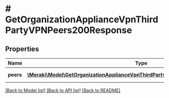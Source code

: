 # # GetOrganizationApplianceVpnThirdPartyVPNPeers200Response

## Properties

Name | Type | Description | Notes
------------ | ------------- | ------------- | -------------
**peers** | [**\Meraki\Model\GetOrganizationApplianceVpnThirdPartyVPNPeers200ResponsePeersInner[]**](GetOrganizationApplianceVpnThirdPartyVPNPeers200ResponsePeersInner.md) | The list of VPN peers | [optional]

[[Back to Model list]](../../README.md#models) [[Back to API list]](../../README.md#endpoints) [[Back to README]](../../README.md)

